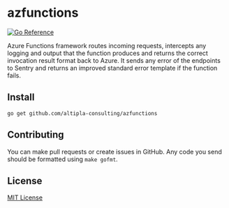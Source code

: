 
# azfunctions

[![Go Reference](https://pkg.go.dev/badge/github.com/altipla-consulting/azfunctions.svg)](https://pkg.go.dev/github.com/altipla-consulting/azfunctions)

Azure Functions framework routes incoming requests, intercepts any logging and output that the function produces and returns the correct invocation result format back to Azure. It sends any error of the endpoints to Sentry and returns an improved standard error template if the function fails.


## Install

```shell
go get github.com/altipla-consulting/azfunctions
```


## Contributing

You can make pull requests or create issues in GitHub. Any code you send should be formatted using `make gofmt`.


## License

[MIT License](LICENSE)
